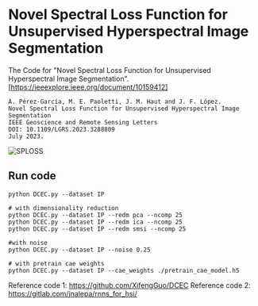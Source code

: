 # Novel Spectral Loss Function for Unsupervised Hyperspectral Image Segmentation
The Code for "Novel Spectral Loss Function for Unsupervised Hyperspectral Image Segmentation". [https://ieeexplore.ieee.org/document/10159412]
```
Á. Pérez-García, M. E. Paoletti, J. M. Haut and J. F. López.
Novel Spectral Loss Function for Unsupervised Hyperspectral Image Segmentation
IEEE Geoscience and Remote Sensing Letters
DOI: 10.1109/LGRS.2023.3288809
July 2023.
```

![SPLOSS](./images/SPLOSS.jpg)


## Run code

```
python DCEC.py --dataset IP

# with dimensionality reduction
python DCEC.py --dataset IP --redm pca --ncomp 25
python DCEC.py --dataset IP --redm ica --ncomp 25
python DCEC.py --dataset IP --redm smsi --ncomp 25

#with noise
python DCEC.py --dataset IP --noise 0.25

# with pretrain cae weights
python DCEC.py --dataset IP --cae_weights ./pretrain_cae_model.h5
```


Reference code 1: https://github.com/XifengGuo/DCEC
Reference code 2: https://gitlab.com/jnalepa/rnns_for_hsi/
